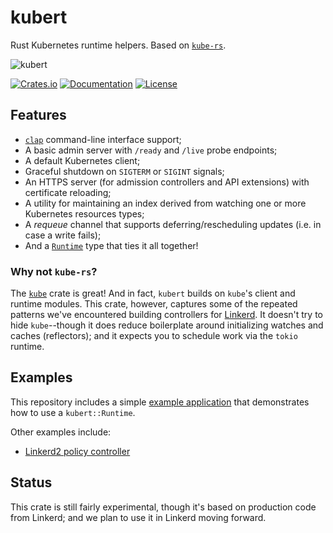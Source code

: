 # kubert

Rust Kubernetes runtime helpers. Based on [`kube-rs`][krs].

![kubert](https://user-images.githubusercontent.com/240738/154825590-5a94ca46-a453-4037-a738-26663b2c8630.png)

[![Crates.io][crate-badge]][crate-url]
[![Documentation][docs-badge]][docs-url]
[![License](https://img.shields.io/crates/l/kubert)](LICENSE)

[crate-badge]: https://img.shields.io/crates/v/kubert.svg
[crate-url]: https://crates.io/crates/kubert
[docs-badge]: https://docs.rs/kubert/badge.svg
[docs-url]: https://docs.rs/kubert

## Features

* [`clap`](https://docs.rs/clap) command-line interface support;
* A basic admin server with `/ready` and `/live` probe endpoints;
* A default Kubernetes client;
* Graceful shutdown on `SIGTERM` or `SIGINT` signals;
* An HTTPS server (for admission controllers and API extensions) with
  certificate reloading;
* A utility for maintaining an index derived from watching one or more
  Kubernetes resources types;
* A _requeue_ channel that supports deferring/rescheduling updates (i.e. in case
  a write fails);
* And a [`Runtime`][rt] type that ties it all together!

### Why not `kube-rs`?

The [`kube`][krs] crate is great! And in fact, `kubert` builds on `kube`'s
client and runtime modules. This crate, however, captures some of the repeated
patterns we've encountered building controllers for
[Linkerd](https://github.com/linkerd/linkerd2). It doesn't try to hide
`kube`--though it does reduce boilerplate around initializing watches and caches
(reflectors); and it expects you to schedule work via the `tokio` runtime.

## Examples

This repository includes a simple [example application](./examples) that
demonstrates how to use a `kubert::Runtime`.

Other examples include:

* [Linkerd2 policy controller](https://github.com/linkerd/linkerd2/blob/d4543cd86e427b241ce961b50dd83b1738c0b069/policy-controller/src/main.rs)

## Status

This crate is still fairly experimental, though it's based on production code
from Linkerd; and we plan to use it in Linkerd moving forward.

[krs]: https://docs.rs/kube
[rt]: https://docs.rs/kubert/latest/kubert/runtime/struct.Runtime.html
